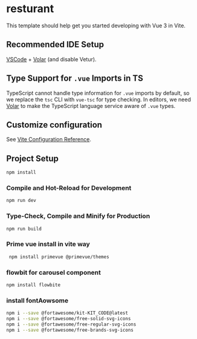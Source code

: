 # resturant

This template should help get you started developing with Vue 3 in Vite.

## Recommended IDE Setup

[VSCode](https://code.visualstudio.com/) + [Volar](https://marketplace.visualstudio.com/items?itemName=Vue.volar) (and disable Vetur).

## Type Support for `.vue` Imports in TS

TypeScript cannot handle type information for `.vue` imports by default, so we replace the `tsc` CLI with `vue-tsc` for type checking. In editors, we need [Volar](https://marketplace.visualstudio.com/items?itemName=Vue.volar) to make the TypeScript language service aware of `.vue` types.

## Customize configuration

See [Vite Configuration Reference](https://vite.dev/config/).

## Project Setup

```sh
npm install
```

### Compile and Hot-Reload for Development

```sh
npm run dev
```

### Type-Check, Compile and Minify for Production

```sh
npm run build
```
### Prime vue install in vite way 

```sh
 npm install primevue @primevue/themes
```

### flowbit for carousel component 
 ```sh
 npm install flowbite
```

### install fontAowsome
 ```sh
npm i --save @fortawesome/kit-KIT_CODE@latest
npm i --save @fortawesome/free-solid-svg-icons
npm i --save @fortawesome/free-regular-svg-icons
npm i --save @fortawesome/free-brands-svg-icons
 ```

 